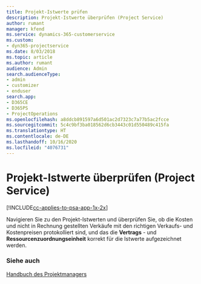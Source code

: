 ```yaml
---
title: Projekt-Istwerte prüfen
description: Projekt-Istwerte überprüfen (Project Service)
author: rumant
manager: kfend
ms.service: dynamics-365-customerservice
ms.custom:
- dyn365-projectservice
ms.date: 8/03/2018
ms.topic: article
ms.author: rumant
audience: Admin
search.audienceType:
- admin
- customizer
- enduser
search.app:
- D365CE
- D365PS
- ProjectOperations
ms.openlocfilehash: a8ddcb891597a6d501ac2d7323c7a77b5ac2fcce
ms.sourcegitcommit: 5c4c9bf3ba018562d6cb3443c01d550489c415fa
ms.translationtype: HT
ms.contentlocale: de-DE
ms.lasthandoff: 10/16/2020
ms.locfileid: "4076731"
---
```

# <a name="review-project-actuals-project-service"></a>Projekt-Istwerte überprüfen (Project Service)

[!INCLUDE[cc-applies-to-psa-app-1x-2x](../includes/cc-applies-to-psa-app-1x-2x.md)]

Navigieren Sie zu den Projekt-Istwerten und überprüfen Sie, ob die Kosten und nicht in Rechnung gestellten Verkäufe mit den richtigen Verkaufs- und Kostenpreisen protokolliert sind, und das die **Vertrags** - und **Ressourcenzuordnungseinheit** korrekt für die Istwerte aufgezeichnet werden.  
  
### <a name="see-also"></a>Siehe auch  
 [Handbuch des Projektmanagers](../psa/project-manager-guide.md)
